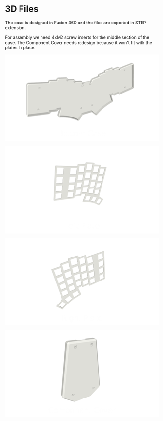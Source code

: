 # 3D Files

The case is designed in Fusion 360 and the files are exported in STEP extension. 

For assembly we need 4xM2 screw inserts for the middle section of the case. The Component Cover needs redesign because it won't fit with the plates in place.


![Bottom Case](assets/bottom-case.png)

![Left Plate](assets/left-plate.png)

![Right Plate](assets/right-plate.png)

![Component Cover](assets/component-cover.png)